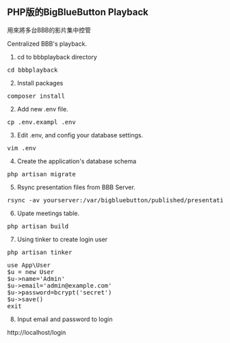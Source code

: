 ## PHP版的BigBlueButton Playback

用來將多台BBB的影片集中控管

Centralized BBB's playback.

1. cd to bbbplayback directory
<pre>
cd bbbplayback
</pre>

2. Install packages
<pre>
composer install
</pre>

2. Add new .env file.
<pre>
cp .env.exampl .env
</pre>

3. Edit .env, and config your database settings.
<pre>
vim .env
</pre>

4. Create the application's database schema 
<pre>
php artisan migrate
</pre>

5. Rsync presentation files from BBB Server. 
<pre>
rsync -av yourserver:/var/bigbluebutton/published/presentation/ storage/app/presentation/
</pre>

6. Upate meetings table. 
<pre>
php artisan build
</pre>

7. Using tinker to create login user
<pre>
php artisan tinker
</pre>

<pre>
use App\User
$u = new User
$u->name='Admin'
$u->email='admin@example.com'
$u->password=bcrypt('secret')
$u->save()
exit
</pre>

8. Input email and password to login

http://localhost/login
